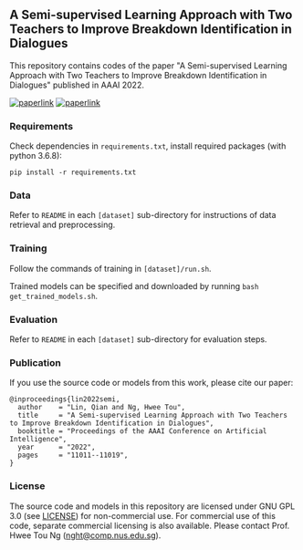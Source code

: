 ## A Semi-supervised Learning Approach with Two Teachers to Improve Breakdown Identification in Dialogues
This repository contains codes of the paper "A Semi-supervised Learning Approach with Two Teachers to Improve Breakdown Identification in Dialogues" published in AAAI 2022.

[![paperlink](https://img.shields.io/badge/paper-AAAI-blue)](https://ojs.aaai.org/index.php/AAAI/article/view/21349)
[![paperlink](https://img.shields.io/badge/paper-arXiv-b31b1b)](https://arxiv.org/abs/2202.10948)

### Requirements ###
Check dependencies in `requirements.txt`, install required packages (with python 3.6.8):
```
pip install -r requirements.txt
```

### Data ###

Refer to `README` in each `[dataset]` sub-directory for instructions of data retrieval and preprocessing.

### Training ###

Follow the commands of training in `[dataset]/run.sh`.

Trained models can be specified and downloaded by running `bash get_trained_models.sh`.

### Evaluation ###

Refer to `README` in each `[dataset]` sub-directory for evaluation steps.

### Publication ###
If you use the source code or models from this work, please cite our paper:
```
@inproceedings{lin2022semi,
  author    = "Lin, Qian and Ng, Hwee Tou",
  title     = "A Semi-supervised Learning Approach with Two Teachers to Improve Breakdown Identification in Dialogues",
  booktitle = "Proceedings of the AAAI Conference on Artificial Intelligence",
  year      = "2022",
  pages     = "11011--11019",
}
```
### License ###

The source code and models in this repository are licensed under GNU GPL 3.0 (see [LICENSE](LICENSE)) for non-commercial use. For commercial use of this code, separate commercial licensing is also available. Please contact Prof. Hwee Tou Ng ([nght@comp.nus.edu.sg](mailto:nght@comp.nus.edu.sg)).
